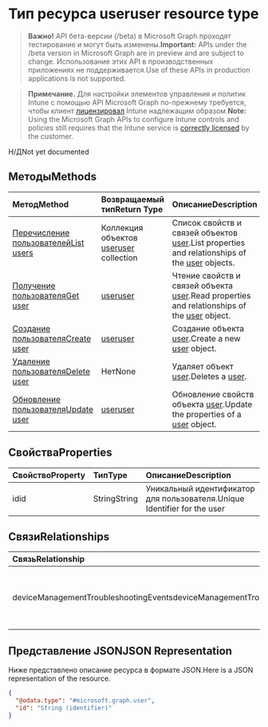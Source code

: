# <a name="user-resource-type"></a><span data-ttu-id="ca095-101">Тип ресурса user</span><span class="sxs-lookup"><span data-stu-id="ca095-101">user resource type</span></span>

> <span data-ttu-id="ca095-102">**Важно!** API бета-версии (/beta) в Microsoft Graph проходят тестирование и могут быть изменены.</span><span class="sxs-lookup"><span data-stu-id="ca095-102">**Important:** APIs under the /beta version in Microsoft Graph are in preview and are subject to change.</span></span> <span data-ttu-id="ca095-103">Использование этих API в производственных приложениях не поддерживается.</span><span class="sxs-lookup"><span data-stu-id="ca095-103">Use of these APIs in production applications is not supported.</span></span>

> <span data-ttu-id="ca095-104">**Примечание.** Для настройки элементов управления и политик Intune с помощью API Microsoft Graph по-прежнему требуется, чтобы клиент [лицензировал](https://go.microsoft.com/fwlink/?linkid=839381) Intune надлежащим образом.</span><span class="sxs-lookup"><span data-stu-id="ca095-104">**Note:** Using the Microsoft Graph APIs to configure Intune controls and policies still requires that the Intune service is [correctly licensed](https://go.microsoft.com/fwlink/?linkid=839381) by the customer.</span></span>

<span data-ttu-id="ca095-105">Н/Д</span><span class="sxs-lookup"><span data-stu-id="ca095-105">Not yet documented</span></span>
## <a name="methods"></a><span data-ttu-id="ca095-106">Методы</span><span class="sxs-lookup"><span data-stu-id="ca095-106">Methods</span></span>
|<span data-ttu-id="ca095-107">Метод</span><span class="sxs-lookup"><span data-stu-id="ca095-107">Method</span></span>|<span data-ttu-id="ca095-108">Возвращаемый тип</span><span class="sxs-lookup"><span data-stu-id="ca095-108">Return Type</span></span>|<span data-ttu-id="ca095-109">Описание</span><span class="sxs-lookup"><span data-stu-id="ca095-109">Description</span></span>|
|:---|:---|:---|
|[<span data-ttu-id="ca095-110">Перечисление пользователей</span><span class="sxs-lookup"><span data-stu-id="ca095-110">List users</span></span>](../api/intune_troubleshooting_user_list.md)|<span data-ttu-id="ca095-111">Коллекция объектов [user](../resources/intune_troubleshooting_user.md)</span><span class="sxs-lookup"><span data-stu-id="ca095-111">[user](../resources/intune_troubleshooting_user.md) collection</span></span>|<span data-ttu-id="ca095-112">Список свойств и связей объектов [user](../resources/intune_troubleshooting_user.md).</span><span class="sxs-lookup"><span data-stu-id="ca095-112">List properties and relationships of the [user](../resources/intune_troubleshooting_user.md) objects.</span></span>|
|[<span data-ttu-id="ca095-113">Получение пользователя</span><span class="sxs-lookup"><span data-stu-id="ca095-113">Get user</span></span>](../api/intune_troubleshooting_user_get.md)|[<span data-ttu-id="ca095-114">user</span><span class="sxs-lookup"><span data-stu-id="ca095-114">user</span></span>](../resources/intune_troubleshooting_user.md)|<span data-ttu-id="ca095-115">Чтение свойств и связей объекта [user](../resources/intune_troubleshooting_user.md).</span><span class="sxs-lookup"><span data-stu-id="ca095-115">Read properties and relationships of the [user](../resources/intune_troubleshooting_user.md) object.</span></span>|
|[<span data-ttu-id="ca095-116">Создание пользователя</span><span class="sxs-lookup"><span data-stu-id="ca095-116">Create user</span></span>](../api/intune_troubleshooting_user_create.md)|[<span data-ttu-id="ca095-117">user</span><span class="sxs-lookup"><span data-stu-id="ca095-117">user</span></span>](../resources/intune_troubleshooting_user.md)|<span data-ttu-id="ca095-118">Создание объекта [user](../resources/intune_troubleshooting_user.md).</span><span class="sxs-lookup"><span data-stu-id="ca095-118">Create a new [user](../resources/intune_troubleshooting_user.md) object.</span></span>|
|[<span data-ttu-id="ca095-119">Удаление пользователя</span><span class="sxs-lookup"><span data-stu-id="ca095-119">Delete user</span></span>](../api/intune_troubleshooting_user_delete.md)|<span data-ttu-id="ca095-120">Нет</span><span class="sxs-lookup"><span data-stu-id="ca095-120">None</span></span>|<span data-ttu-id="ca095-121">Удаляет объект [user](../resources/intune_troubleshooting_user.md).</span><span class="sxs-lookup"><span data-stu-id="ca095-121">Deletes a [user](../resources/intune_troubleshooting_user.md).</span></span>|
|[<span data-ttu-id="ca095-122">Обновление пользователя</span><span class="sxs-lookup"><span data-stu-id="ca095-122">Update user</span></span>](../api/intune_troubleshooting_user_update.md)|[<span data-ttu-id="ca095-123">user</span><span class="sxs-lookup"><span data-stu-id="ca095-123">user</span></span>](../resources/intune_troubleshooting_user.md)|<span data-ttu-id="ca095-124">Обновление свойств объекта [user](../resources/intune_troubleshooting_user.md).</span><span class="sxs-lookup"><span data-stu-id="ca095-124">Update the properties of a [user](../resources/intune_troubleshooting_user.md) object.</span></span>|

## <a name="properties"></a><span data-ttu-id="ca095-125">Свойства</span><span class="sxs-lookup"><span data-stu-id="ca095-125">Properties</span></span>
|<span data-ttu-id="ca095-126">Свойство</span><span class="sxs-lookup"><span data-stu-id="ca095-126">Property</span></span>|<span data-ttu-id="ca095-127">Тип</span><span class="sxs-lookup"><span data-stu-id="ca095-127">Type</span></span>|<span data-ttu-id="ca095-128">Описание</span><span class="sxs-lookup"><span data-stu-id="ca095-128">Description</span></span>|
|:---|:---|:---|
|<span data-ttu-id="ca095-129">id</span><span class="sxs-lookup"><span data-stu-id="ca095-129">id</span></span>|<span data-ttu-id="ca095-130">String</span><span class="sxs-lookup"><span data-stu-id="ca095-130">String</span></span>|<span data-ttu-id="ca095-131">Уникальный идентификатор для пользователя.</span><span class="sxs-lookup"><span data-stu-id="ca095-131">Unique Identifier for the user</span></span>|

## <a name="relationships"></a><span data-ttu-id="ca095-132">Связи</span><span class="sxs-lookup"><span data-stu-id="ca095-132">Relationships</span></span>
|<span data-ttu-id="ca095-133">Связь</span><span class="sxs-lookup"><span data-stu-id="ca095-133">Relationship</span></span>|<span data-ttu-id="ca095-134">Тип</span><span class="sxs-lookup"><span data-stu-id="ca095-134">Type</span></span>|<span data-ttu-id="ca095-135">Описание</span><span class="sxs-lookup"><span data-stu-id="ca095-135">Description</span></span>|
|:---|:---|:---|
|<span data-ttu-id="ca095-136">deviceManagementTroubleshootingEvents</span><span class="sxs-lookup"><span data-stu-id="ca095-136">deviceManagementTroubleshootingEvents</span></span>|<span data-ttu-id="ca095-137">Коллекция [deviceManagementTroubleshootingEvent](../resources/intune_troubleshooting_devicemanagementtroubleshootingevent.md)</span><span class="sxs-lookup"><span data-stu-id="ca095-137">[deviceManagementTroubleshootingEvent](../resources/intune_troubleshooting_devicemanagementtroubleshootingevent.md) collection</span></span>|<span data-ttu-id="ca095-138">Список событий устранения неполадок для этого пользователя.</span><span class="sxs-lookup"><span data-stu-id="ca095-138">The list of troubleshooting events for this user.</span></span>|

## <a name="json-representation"></a><span data-ttu-id="ca095-139">Представление JSON</span><span class="sxs-lookup"><span data-stu-id="ca095-139">JSON Representation</span></span>
<span data-ttu-id="ca095-140">Ниже представлено описание ресурса в формате JSON.</span><span class="sxs-lookup"><span data-stu-id="ca095-140">Here is a JSON representation of the resource.</span></span>
<!-- {
  "blockType": "resource",
  "keyProperty": "id",
  "@odata.type": "microsoft.graph.user"
}
-->
``` json
{
  "@odata.type": "#microsoft.graph.user",
  "id": "String (identifier)"
}
```



